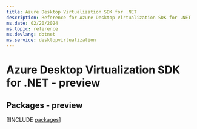 ```yaml
---
title: Azure Desktop Virtualization SDK for .NET
description: Reference for Azure Desktop Virtualization SDK for .NET
ms.date: 02/20/2024
ms.topic: reference
ms.devlang: dotnet
ms.service: desktopvirtualization
---
```

# Azure Desktop Virtualization SDK for .NET - preview
## Packages - preview
[!INCLUDE [packages](desktop-virtualization-index.md)]